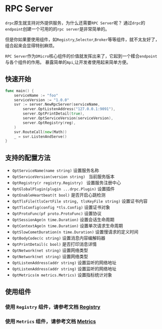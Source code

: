 # RPC Server

`drpc`原生就支持对外提供服务，为什么还需要`RPC Server`呢？ 通过`drpc`的`endpoint`创建一个可用的的`rpc server`是非常简单的。

但是你如果要使用组件，如`Registry`,`Selector`,`Broker`等等组件，就不太友好了，组合起来会显得特别麻烦。

`RPC Server`作为`DMicro`核心组件的价值就发挥出来了，它起到一个糅合`endpoint`与各个组件的作用。
暴露简单的`Api`,让开发者使用起来简单方便。

## 快速开始

```go
func main() {
	serviceName := "foo"
	serviceVersion := "1.0.0"
	svr := server.NewRpcServer(serviceName,
		server.OptListenAddress("127.0.0.1:9091"),
		server.OptPrintDetail(true),
		server.OptServiceVersion(serviceVersion),
		server.OptRegistry(reg),
	)
	svr.RouteCall(new(Math))
	_ = svr.ListenAndServe()
}
```

## 支持的配置方法

* `OptServiceName(name string)` 设置服务名称
* `OptServiceVersion(version string) ` 当前服务版本
* `OptRegistry(r registry.Registry) ` 设置服务注册中心
* `OptGlobalPlugin(plugin ...drpc.Plugin)` 设置插件
* `OptEnableHeartbeat(t bool)` 是否开启心跳检测
* `OptTlsFile(tlsCertFile string, tlsKeyFile string)` 设置证书内容
* `OptTlsConfig(config *tls.Config)` 设置证书对象
* `OptProtoFunc(pf proto.ProtoFunc)` 设置协议
* `OptSessionAge(n time.Duration)` 设置会话生命周期
* `OptContextAge(n time.Duration)` 设置单次请求生命周期
* `OptSlowCometDuration(n time.Duration)` 设置慢请求的定义时间
* `OptBodyCodec(c string)` 设置消息内容编解码器
* `OptPrintDetail(c bool)` 是否打印消息详情
* `OptNetwork(net string)` 设置网络类型
* `OptNetwork(net string)` 设置网络类型
* `OptListenAddress(addr string)` 设置监听的网络地址
* `OptListenAddress(addr string)` 设置监听的网络地址
* `OptMetrics(m metrics.Metrics)` 设置指标统计对象

## 使用组件

### 使用 `Registry` 组件，请参考文档  [Registry](/component/registry.md)
### 使用 `Metrics` 组件，请参考文档  [Metrics](/component/metrics.md)